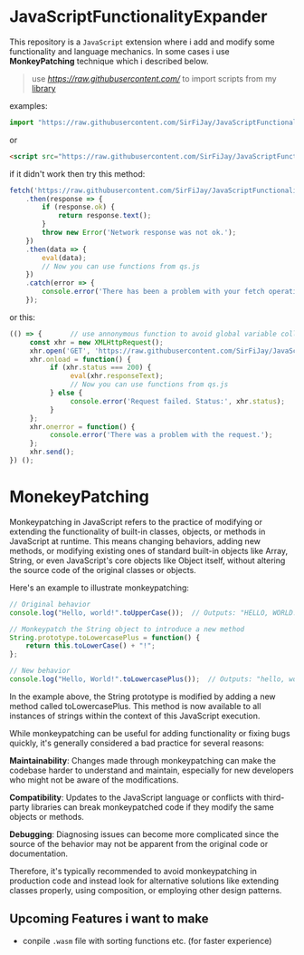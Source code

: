 # JavaScriptFunctionalityExpander

This repository is a `JavaScript` extension where i add and modify some functionality and language mechanics. In
some cases i use **MonkeyPatching** technique which i described below.

> use *https://raw.githubusercontent.com/* to import scripts from my [library](./lib/)

examples: 

```javascript 
import "https://raw.githubusercontent.com/SirFiJay/JavaScriptFunctionalityExpander/main/lib/Array/push.js"
```
or

```html
<script src="https://raw.githubusercontent.com/SirFiJay/JavaScriptFunctionalityExpander/main/lib/Array/push.js"></script>
```

if it didn't work then try this method:

```javascript
fetch('https://raw.githubusercontent.com/SirFiJay/JavaScriptFunctionalityExpander/main/lib/DOM/qs.js')
    .then(response => {
        if (response.ok) {
            return response.text();
        }
        throw new Error('Network response was not ok.');
    })
    .then(data => {
        eval(data);
        // Now you can use functions from qs.js
    })
    .catch(error => {
        console.error('There has been a problem with your fetch operation:', error);
    });
```
or this:
```javascript
(() => {       // use annonymous function to avoid global variable collision
     const xhr = new XMLHttpRequest();
     xhr.open('GET', 'https://raw.githubusercontent.com/SirFiJay/JavaScriptFunctionalityExpander/main/lib/DOM/qs.js');
     xhr.onload = function() {
          if (xhr.status === 200) {
               eval(xhr.responseText);
               // Now you can use functions from qs.js
          } else {
               console.error('Request failed. Status:', xhr.status);
          }
     };
     xhr.onerror = function() {
          console.error('There was a problem with the request.');
     };
     xhr.send();
}) ();
```

# MonekeyPatching

Monkeypatching in JavaScript refers to the practice of modifying or extending the functionality of built-in classes, objects, or methods in JavaScript at runtime. This means changing behaviors, adding new methods, or modifying existing ones of standard built-in objects like Array, String, or even JavaScript's core objects like Object itself, without altering the source code of the original classes or objects.

Here's an example to illustrate monkeypatching:

```javascript
// Original behavior
console.log("Hello, world!".toUpperCase());  // Outputs: "HELLO, WORLD!"

// Monkeypatch the String object to introduce a new method
String.prototype.toLowercasePlus = function() {
    return this.toLowerCase() + "!";
};

// New behavior
console.log("Hello, World!".toLowercasePlus());  // Outputs: "hello, world!!"
```
In the example above, the String prototype is modified by adding a new method called toLowercasePlus. This method is now available to all instances of strings within the context of this JavaScript execution.

While monkeypatching can be useful for adding functionality or fixing bugs quickly, it's generally considered a bad practice for several reasons:

**Maintainability**: Changes made through monkeypatching can make the codebase harder to understand and maintain, especially for new developers who might not be aware of the modifications.

**Compatibility**: Updates to the JavaScript language or conflicts with third-party libraries can break monkeypatched code if they modify the same objects or methods.

**Debugging**: Diagnosing issues can become more complicated since the source of the behavior may not be apparent from the original code or documentation.

Therefore, it's typically recommended to avoid monkeypatching in production code and instead look for alternative solutions like extending classes properly, using composition, or employing other design patterns.


## Upcoming Features i want to make
- conpile `.wasm` file with sorting functions etc. (for faster experience)